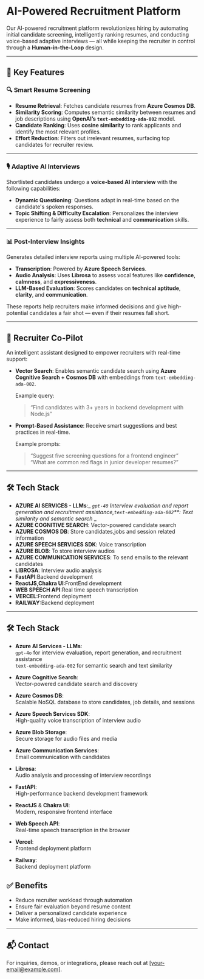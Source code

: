 # AI-Powered Recruitment Platform

Our AI-powered recruitment platform revolutionizes hiring by automating initial candidate screening, intelligently ranking resumes, and conducting voice-based adaptive interviews — all while keeping the recruiter in control through a **Human-in-the-Loop** design.

---

## 🚀 Key Features

### 🔍 Smart Resume Screening

- **Resume Retrieval**: Fetches candidate resumes from **Azure Cosmos DB**.
- **Similarity Scoring**: Computes semantic similarity between resumes and job descriptions using **OpenAI’s `text-embedding-ada-002`** model.
- **Candidate Ranking**: Uses **cosine similarity** to rank applicants and identify the most relevant profiles.
- **Effort Reduction**: Filters out irrelevant resumes, surfacing top candidates for recruiter review.

---

### 🎙️ Adaptive AI Interviews

Shortlisted candidates undergo a **voice-based AI interview** with the following capabilities:

- **Dynamic Questioning**: Questions adapt in real-time based on the candidate's spoken responses.
- **Topic Shifting & Difficulty Escalation**: Personalizes the interview experience to fairly assess both **technical** and **communication** skills.

---

### 📊 Post-Interview Insights

Generates detailed interview reports using multiple AI-powered tools:

- **Transcription**: Powered by **Azure Speech Services**.
- **Audio Analysis**: Uses **Librosa** to assess vocal features like **confidence**, **calmness**, and **expressiveness**.
- **LLM-Based Evaluation**: Scores candidates on **technical aptitude**, **clarity**, and **communication**.

These reports help recruiters make informed decisions and give high-potential candidates a fair shot — even if their resumes fall short.

---

## 🧭 Recruiter Co-Pilot

An intelligent assistant designed to empower recruiters with real-time support:

- **Vector Search**: Enables semantic candidate search using **Azure Cognitive Search + Cosmos DB** with embeddings from `text-embedding-ada-002`.
  
  Example query:  
  > “Find candidates with 3+ years in backend development with Node.js”

- **Prompt-Based Assistance**: Receive smart suggestions and best practices in real-time.
  
  Example prompts:  
  > “Suggest five screening questions for a frontend engineer”  
  > “What are common red flags in junior developer resumes?”

---

## 🛠️ Tech Stack

- **AZURE AI SERVICES - LLMs**:_ _`gpt-40` Interview evaluation and report generation and recruitment assistance,`text-embedding-ada-002`**: Text similarity and semantic search_ _
- **AZURE COGNITIVE SEARCH**: Vector-powered candidate search
- **AZURE COSMOS DB**: Store candidates,jobs and session related information
- **AZURE SPEECH SERVICES SDK**: Voice transcription
- **AZURE BLOB**: To store interview audios
- **AZURE COMMUNICATION SERVICES**: To send emails to the relevant candidates
- **LIBROSA**: Interview audio analysis
- **FastAPI**:Backend development
- **ReactJS,Chakra UI**:FrontEnd development
- **WEB SPEECH API**:Real time speech transcription
- **VERCEL**:Frontend deployment
- **RAILWAY**:Backend deployment

---
## 🛠️ Tech Stack

- **Azure AI Services - LLMs**:  
  `gpt-4o` for interview evaluation, report generation, and recruitment assistance  
  `text-embedding-ada-002` for semantic search and text similarity

- **Azure Cognitive Search**:  
  Vector-powered candidate search and discovery

- **Azure Cosmos DB**:  
  Scalable NoSQL database to store candidates, job details, and sessions

- **Azure Speech Services SDK**:  
  High-quality voice transcription of interview audio

- **Azure Blob Storage**:  
  Secure storage for audio files and media

- **Azure Communication Services**:  
  Email communication with candidates

- **Librosa**:  
  Audio analysis and processing of interview recordings

- **FastAPI**:  
  High-performance backend development framework

- **ReactJS** & **Chakra UI**:  
  Modern, responsive frontend interface

- **Web Speech API**:  
  Real-time speech transcription in the browser

- **Vercel**:  
  Frontend deployment platform

- **Railway**:  
  Backend deployment platform


## ✅ Benefits

- Reduce recruiter workload through automation
- Ensure fair evaluation beyond resume content
- Deliver a personalized candidate experience
- Make informed, bias-reduced hiring decisions

---

## 📬 Contact

For inquiries, demos, or integrations, please reach out at [your-email@example.com].
